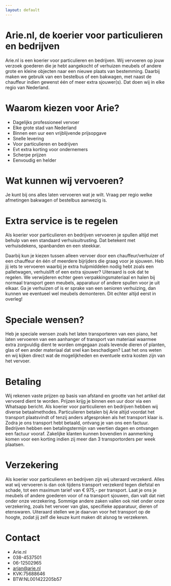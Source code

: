 ```yaml
---
layout: default
---
```


# Arie.nl, de koerier voor particulieren en bedrijven 

Arie.nl is een koerier voor particulieren en bedrijven. Wij vervoeren op jouw verzoek
goederen die je hebt aangekocht of verhuizen meubels of andere grote en kleine objecten
naar een nieuwe plaats van bestemming. Daarbij maken we gebruik van een bestelbus of
een bakwagen, met naast de chauffeur indien gewenst één of meer extra sjouwer(s). Dat
doen wij in elke regio van Nederland.

# Waarom kiezen voor Arie?

* Dagelijks professioneel vervoer
* Elke grote stad van Nederland
* Binnen een uur een vrijblijvende prijsopgave
* Snelle levering
* Voor particulieren en bedrijven
* Evt extra korting voor ondernemers 
* Scherpe prijzen
* Eenvoudig en helder

# Wat kunnen wij vervoeren? 

Je kunt bij ons alles laten vervoeren wat je wilt. Vraag per regio welke afmetingen bakwagen
of bestelbus aanwezig is.

# Extra service is te regelen

Als koerier voor particulieren en bedrijven vervoeren je spullen altijd met behulp van een
standaard verhuisuitrusting. Dat betekent met verhuisdekens, spanbanden en een steekkar.

Daarbij kun je kiezen tussen alleen vervoer door een chauffeur/verhuizer of een chauffeur én
één of meerdere bijrijders die graag voor je sjouwen. Heb jij iets te vervoeren waarbij je extra
hulpmiddelen nodig hebt zoals een palletwagen, verhuislift of een extra sjouwer? Uiteraard is
ook dat te regelen. We verwijderen echter geen verpakkingsmateriaal en halen bij normaal
transport geen meubels, apparatuur of andere spullen voor je uit elkaar. Ga je verhuizen of is
er sprake van een senioren verhuizing, dan kunnen we eventueel wel meubels demonteren.
Dit echter altijd eerst in overleg!  

# Speciale wensen? 

Heb je speciale wensen zoals het laten transporteren van een piano, het laten vervoeren van
een aanhanger of transport van materiaal waarmee extra zorgvuldig dient te worden
omgegaan zoals levende dieren of planten, glas of een ander materiaal dat snel kan
beschadigen? Laat het ons weten en wij kijken direct wat de mogelijkheden en eventuele
extra kosten zijn van het vervoer.  

# Betaling 

Wij rekenen vaste prijzen op basis van afstand en grootte van het artikel dat vervoerd dient
te worden. Prijzen krijg je binnen een uur door via een Whatsapp bericht. Als koerier voor
particulieren en bedrijven hebben wij diverse betaalmethodes. Particulieren betalen bij Arie
altijd voordat het transport plaatsvindt of tenzij anders afgesproken als het transport klaar is.
Zodra je ons transport hebt betaald, ontvang je van ons een factuur. Bedrijven hebben een
betalingstermijn van veertien dagen en ontvangen een factuur vooraf. Zakelijke klanten
kunnen bovendien in aanmerking komen voor een korting indien zij meer dan 3
transportorders per week plaatsen. 

# Verzekering

Als koerier voor particulieren en bedrijven zijn wij uiteraard verzekerd. Alles wat wij
vervoeren is dan ook tijdens transport verzekerd tegen diefstal en schade, tot een maximum
tarief van € 975,- per transport. Laat je ons je meubels of andere goederen voor of na
transport sjouwen, dan valt dat niet onder onze verzekering. Sommige andere zaken vallen
ook niet onder onze verzekering, zoals het vervoer van glas, specifieke apparatuur, dieren of
etenswaren. Uiteraard stellen we je daarvan voor het transport op de hoogte, zodat jij zelf die
keuze kunt maken dit alsnog te verzekeren. 

# Contact

* Arie.nl
* 038-4537501
* 06-12502965
* arjan@arie.nl
* KVK:75688646
* BTW:NL001422205b57 


